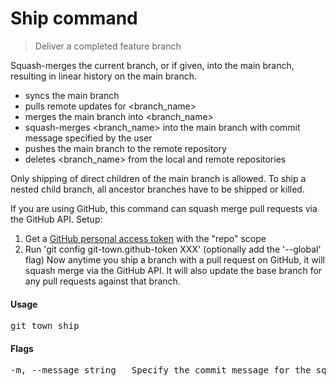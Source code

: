 <h1 textrun="command-heading">Ship command</h1>

<blockquote textrun="command-summary">
Deliver a completed feature branch
</blockquote>

<a textrun="command-description">
Squash-merges the current branch, or <branch_name> if given,
into the main branch, resulting in linear history on the main branch.

* syncs the main branch
* pulls remote updates for <branch_name>
* merges the main branch into <branch_name>
* squash-merges <branch_name> into the main branch
  with commit message specified by the user
* pushes the main branch to the remote repository
* deletes <branch_name> from the local and remote repositories

Only shipping of direct children of the main branch is allowed.
To ship a nested child branch, all ancestor branches have to be shipped or killed.

If you are using GitHub, this command can squash merge pull requests via the GitHub API.
Setup:

1. Get a [GitHub personal access token](https://help.github.com/articles/creating-a-personal-access-token-for-the-command-line)
   with the "repo" scope
2. Run 'git config git-town.github-token XXX' (optionally add the '--global' flag)
   Now anytime you ship a branch with a pull request on GitHub, it will squash merge via the GitHub API.
   It will also update the base branch for any pull requests against that branch.
   </a>

#### Usage

<pre textrun="command-usage">
git town ship
</pre>

#### Flags

<pre textrun="command-flags">
-m, --message string   Specify the commit message for the squash commit
</pre>
